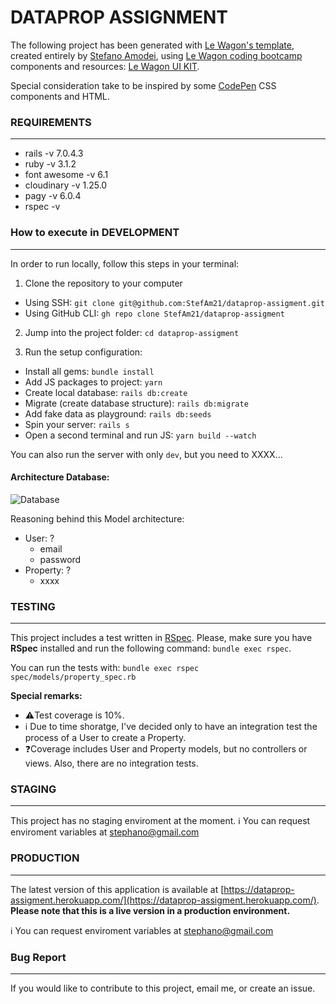 # DATAPROP ASSIGNMENT
The following project has been generated with [Le Wagon's template](https://github.com/lewagon/rails-templates), created entirely by [Stefano Amodei](https://www.linkedin.com/in/stefano-amodei/), using [Le Wagon coding bootcamp](https://www.lewagon.com) components and resources: [Le Wagon UI KIT](https://uikit.lewagon.com/).

Special consideration take to be inspired by some [CodePen](https://codepen.io/your-work) CSS components and HTML.

### REQUIREMENTS
---

- rails -v 7.0.4.3
- ruby -v 3.1.2
- font awesome -v 6.1
- cloudinary -v 1.25.0
- pagy -v 6.0.4
- rspec -v 


### How to execute in DEVELOPMENT
---
In order to run locally, follow this steps in your terminal:

1. Clone the repository to your computer
  - Using SSH: `git clone git@github.com:StefAm21/dataprop-assigment.git`
  - Using GitHub CLI: `gh repo clone StefAm21/dataprop-assigment`

2. Jump into the project folder: `cd dataprop-assigment`

3. Run the setup configuration:
  - Install all gems: `bundle install`
  - Add JS packages to project: `yarn`
  - Create local database: `rails db:create`
  - Migrate (create database structure): `rails db:migrate`
  - Add fake data as playground: `rails db:seeds`
  - Spin your server: `rails s`
  - Open a second terminal and run JS: `yarn build --watch`

You can also run the server with only `dev`, but you need to XXXX... 


#### Architecture Database:
![Database](https://github.com/StefAm21/dataprop-assigment/assets/80965786/aaf8d9ef-a379-4bb1-871a-028bac1ff989)

Reasoning behind this Model architecture:
- User: ?
  - email
  - password
- Property: ?
  - xxxx

### TESTING
---
This project includes a test written in [RSpec](https://github.com/rspec/rspec-rails). Please, make sure you have **RSpec** installed and run the following command: `bundle exec rspec`.

You can run the tests with: `bundle exec rspec spec/models/property_spec.rb`

**Special remarks:**
- ⚠️Test coverage is 10%.
- ℹ️ Due to time shoratge, I've decided only to have an integration test the process of a User to create a Property.
- ❓Coverage includes User and Property models, but no controllers or views. Also, there are no integration tests.

### STAGING
---
This project has no staging enviroment at the moment.
ℹ️ You can request enviroment variables at stephano@gmail.com


### PRODUCTION
---
The latest version of this application is available at [https://dataprop-assigment.herokuapp.com/](https://dataprop-assigment.herokuapp.com/). **Please note that this is a live version in a production environment.**

ℹ️ You can request enviroment variables at stephano@gmail.com


### Bug Report
---
If you would like to contribute to this project, email me, or create an issue.
